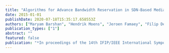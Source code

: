 ```yaml
---
title: "Algorithms for Advance Bandwidth Reservation in SDN-Based Media Production Networks"
date: 2015-01-01
publishDate: 2020-07-18T15:35:17.658553Z
authors: ["Maryam Barshan", "Hendrik Moens", "Jeroen Famaey", "Filip De Turck"]
publication_types: ["1"]
abstract: ""
featured: false
publication: "*In proceedings of the 14th IFIP/IEEE International Symposium on Integrated Network Management (IM)*"
---
```


